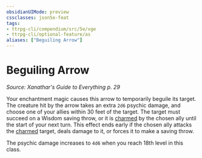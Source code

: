 ```yaml
---
obsidianUIMode: preview
cssclasses: json5e-feat
tags:
- ttrpg-cli/compendium/src/5e/xge
- ttrpg-cli/optional-feature/as
aliases: ["Beguiling Arrow"]
---
```

# Beguiling Arrow
*Source: Xanathar's Guide to Everything p. 29*  

Your enchantment magic causes this arrow to temporarily beguile its target. The creature hit by the arrow takes an extra `2d6` psychic damage, and choose one of your allies within 30 feet of the target. The target must succeed on a Wisdom saving throw, or it is [charmed](3-Mechanics/CLI/rules/conditions.md#Charmed) by the chosen ally until the start of your next turn. This effect ends early if the chosen ally attacks the [charmed](3-Mechanics/CLI/rules/conditions.md#Charmed) target, deals damage to it, or forces it to make a saving throw.

The psychic damage increases to `4d6` when you reach 18th level in this class.
